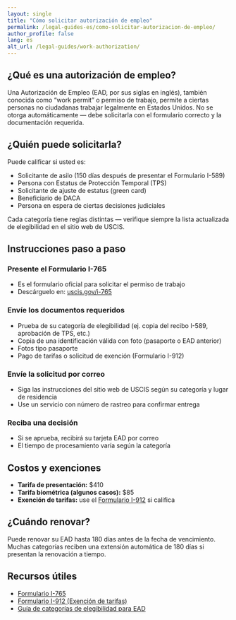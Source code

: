 ```yaml
---
layout: single
title: "Cómo solicitar autorización de empleo"
permalink: /legal-guides-es/como-solicitar-autorizacion-de-empleo/
author_profile: false
lang: es
alt_url: /legal-guides/work-authorization/
---
```


## ¿Qué es una autorización de empleo?

Una Autorización de Empleo (EAD, por sus siglas en inglés), también conocida como “work permit” o permiso de trabajo, permite a ciertas personas no ciudadanas trabajar legalmente en Estados Unidos. No se otorga automáticamente — debe solicitarla con el formulario correcto y la documentación requerida.

## ¿Quién puede solicitarla?

Puede calificar si usted es:

- Solicitante de asilo (150 días después de presentar el Formulario I-589)  
- Persona con Estatus de Protección Temporal (TPS)  
- Solicitante de ajuste de estatus (green card)  
- Beneficiario de DACA  
- Persona en espera de ciertas decisiones judiciales  

Cada categoría tiene reglas distintas — verifique siempre la lista actualizada de elegibilidad en el sitio web de USCIS.

## Instrucciones paso a paso

### Presente el Formulario I-765

- Es el formulario oficial para solicitar el permiso de trabajo  
- Descárguelo en: [uscis.gov/i-765](https://www.uscis.gov/i-765)

### Envíe los documentos requeridos

- Prueba de su categoría de elegibilidad (ej. copia del recibo I-589, aprobación de TPS, etc.)  
- Copia de una identificación válida con foto (pasaporte o EAD anterior)  
- Fotos tipo pasaporte  
- Pago de tarifas o solicitud de exención (Formulario I-912)

### Envíe la solicitud por correo

- Siga las instrucciones del sitio web de USCIS según su categoría y lugar de residencia  
- Use un servicio con número de rastreo para confirmar entrega

### Reciba una decisión

- Si se aprueba, recibirá su tarjeta EAD por correo  
- El tiempo de procesamiento varía según la categoría

## Costos y exenciones

- **Tarifa de presentación:** $410  
- **Tarifa biométrica (algunos casos):** $85  
- **Exención de tarifas:** use el [Formulario I-912](https://www.uscis.gov/i-912) si califica

## ¿Cuándo renovar?

Puede renovar su EAD hasta 180 días antes de la fecha de vencimiento. Muchas categorías reciben una extensión automática de 180 días si presentan la renovación a tiempo.

## Recursos útiles

- [Formulario I-765](https://www.uscis.gov/i-765)  
- [Formulario I-912 (Exención de tarifas)](https://www.uscis.gov/i-912)  
- [Guía de categorías de elegibilidad para EAD](https://www.uscis.gov/sites/default/files/document/forms/i-765instr.pdf)